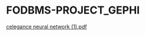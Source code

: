 # FODBMS-PROJECT_GEPHI
[celegance neural network  (1).pdf](https://github.com/govila/FODBMS-PROJECT_GEPHI/files/8499141/celegance.neural.network.1.pdf)
